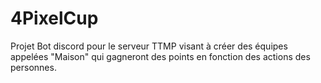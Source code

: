 # 4PixelCup
Projet Bot discord pour le serveur TTMP visant à créer des équipes appelées "Maison" qui gagneront des points en fonction des actions des personnes.


